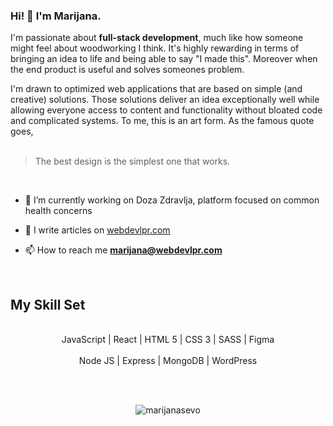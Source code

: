 <h3>Hi! 👋 I'm Marijana.</h3> 

<p>I'm passionate about <b>full-stack development</b>, much like how someone might feel about woodworking I think. It's highly rewarding in terms of bringing an idea to life and being able to say "I made this". Moreover when the end product is useful and solves someones problem.</p>

<p>I'm drawn to optimized web applications that are based on simple (and creative) solutions. Those solutions deliver an idea exceptionally well while allowing everyone access to content and functionality without bloated code and complicated systems. To me, this is an art form. As the famous quote goes, <br><br>
  <blockquote>The best design is the simplest one that works.</blockquote>
</p>



<br>

- 🔭 I’m currently working on Doza Zdravlja, platform focused on common health concerns
- 📝 I write articles on [webdevlpr.com](https://webdevlpr.com/)

- 📫 How to reach me **marijana@webdevlpr.com**


<br>

## My Skill Set

<br>
<div align="center" dir="auto">  
<div dir="auto">JavaScript | React | HTML 5 | CSS 3 | SASS | Figma </div> 
<br>
<div dir="auto">Node JS | Express | MongoDB | WordPress</div>
</div>

<br><br>

<p align="center"><img align="center" src="https://github-readme-streak-stats.herokuapp.com/?user=marijanasevo&" alt="marijanasevo" /></p>
